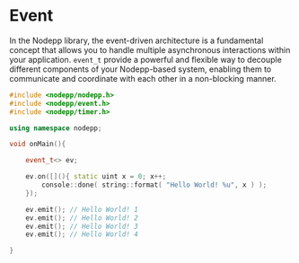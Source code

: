# Event

In the Nodepp library, the event-driven architecture is a fundamental concept that allows you to handle multiple asynchronous interactions within your application. `event_t` provide a powerful and flexible way to decouple different components of your Nodepp-based system, enabling them to communicate and coordinate with each other in a non-blocking manner.

```cpp
#include <nodepp/nodepp.h>
#include <nodepp/event.h>
#include <nodepp/timer.h>

using namespace nodepp;

void onMain(){

    event_t<> ev;

    ev.on([](){ static uint x = 0; x++;
        console::done( string::format( "Hello World! %u", x ) );
    });

    ev.emit(); // Hello World! 1
    ev.emit(); // Hello World! 2
    ev.emit(); // Hello World! 3
    ev.emit(); // Hello World! 4

}
```
